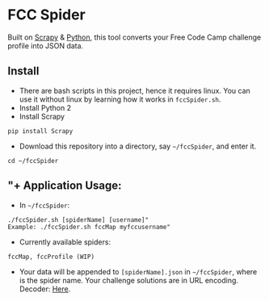 # FCC Spider
Built on [Scrapy](https://scrapy.org/) & [Python](https://www.python.org/), this tool converts your Free Code Camp challenge profile into JSON data.

## Install
* There are bash scripts in this project, hence it requires linux. You can use it without linux by learning how it works in `fccSpider.sh`.
* Install Python 2
* Install Scrapy
```
pip install Scrapy
```
* Download this repository into a directory, say `~/fccSpider`, and enter it.
```
cd ~/fccSpider
```
## "+ Application Usage:
* In `~/fccSpider`:
```
./fccSpider.sh [spiderName] [username]"
Example: ./fccSpider.sh fccMap myfccusername"
```
* Currently available spiders:
```
fccMap, fccProfile (WIP)
```
* Your data will be appended to `[spiderName].json` in `~/fccSpider`, where is the spider name. Your challenge solutions are in URL encoding. Decoder: [Here](http://meyerweb.com/eric/tools/dencoder/).
